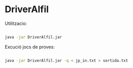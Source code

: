 # DriverAlfil

Utilitzacio:

```sh

java -jar DriverAlfil.jar

```

Excució jocs de proves:

```sh

java -jar DriverAlfil.jar -q < jp_in.txt > sortida.txt

```

